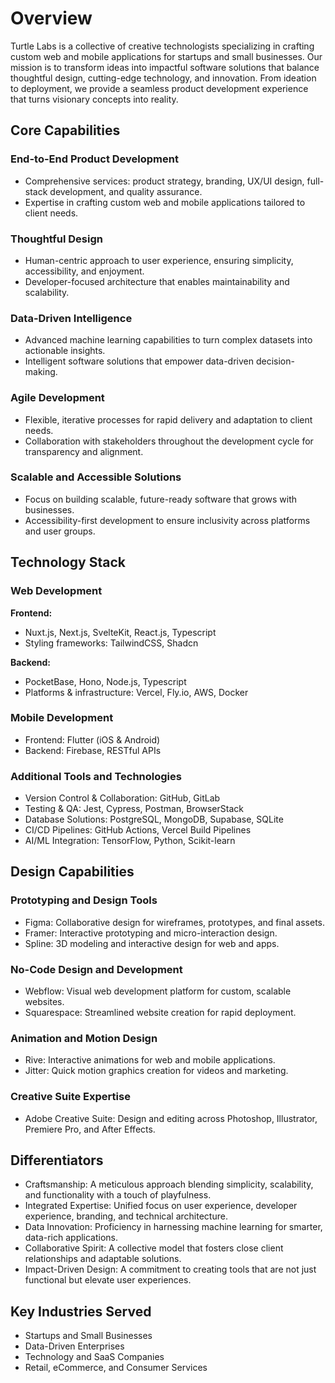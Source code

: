 # Overview

Turtle Labs is a collective of creative technologists specializing in crafting custom web and mobile applications for startups and small businesses. Our mission is to transform ideas into impactful software solutions that balance thoughtful design, cutting-edge technology, and innovation. From ideation to deployment, we provide a seamless product development experience that turns visionary concepts into reality.

## Core Capabilities

### End-to-End Product Development

- Comprehensive services: product strategy, branding, UX/UI design, full-stack development, and quality assurance.
- Expertise in crafting custom web and mobile applications tailored to client needs.

### Thoughtful Design

- Human-centric approach to user experience, ensuring simplicity, accessibility, and enjoyment.
- Developer-focused architecture that enables maintainability and scalability.

### Data-Driven Intelligence

- Advanced machine learning capabilities to turn complex datasets into actionable insights.
- Intelligent software solutions that empower data-driven decision-making.

### Agile Development

- Flexible, iterative processes for rapid delivery and adaptation to client needs.
- Collaboration with stakeholders throughout the development cycle for transparency and alignment.

### Scalable and Accessible Solutions

- Focus on building scalable, future-ready software that grows with businesses.
- Accessibility-first development to ensure inclusivity across platforms and user groups.

## Technology Stack

### Web Development

**Frontend:**
- Nuxt.js, Next.js, SvelteKit, React.js, Typescript
- Styling frameworks: TailwindCSS, Shadcn

**Backend:**
- PocketBase, Hono, Node.js, Typescript
- Platforms & infrastructure: Vercel, Fly.io, AWS, Docker

### Mobile Development

- Frontend: Flutter (iOS & Android)
- Backend: Firebase, RESTful APIs

### Additional Tools and Technologies

- Version Control & Collaboration: GitHub, GitLab
- Testing & QA: Jest, Cypress, Postman, BrowserStack
- Database Solutions: PostgreSQL, MongoDB, Supabase, SQLite
- CI/CD Pipelines: GitHub Actions, Vercel Build Pipelines
- AI/ML Integration: TensorFlow, Python, Scikit-learn

## Design Capabilities

### Prototyping and Design Tools

- Figma: Collaborative design for wireframes, prototypes, and final assets.
- Framer: Interactive prototyping and micro-interaction design.
- Spline: 3D modeling and interactive design for web and apps.

### No-Code Design and Development

- Webflow: Visual web development platform for custom, scalable websites.
- Squarespace: Streamlined website creation for rapid deployment.

### Animation and Motion Design

- Rive: Interactive animations for web and mobile applications.
- Jitter: Quick motion graphics creation for videos and marketing.

### Creative Suite Expertise

- Adobe Creative Suite: Design and editing across Photoshop, Illustrator, Premiere Pro, and After Effects.

## Differentiators

- Craftsmanship: A meticulous approach blending simplicity, scalability, and functionality with a touch of playfulness.
- Integrated Expertise: Unified focus on user experience, developer experience, branding, and technical architecture.
- Data Innovation: Proficiency in harnessing machine learning for smarter, data-rich applications.
- Collaborative Spirit: A collective model that fosters close client relationships and adaptable solutions.
- Impact-Driven Design: A commitment to creating tools that are not just functional but elevate user experiences.

## Key Industries Served

- Startups and Small Businesses
- Data-Driven Enterprises
- Technology and SaaS Companies
- Retail, eCommerce, and Consumer Services


